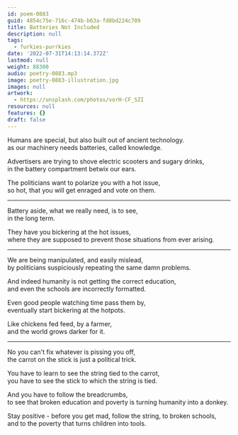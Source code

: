 ```yaml
---
id: poem-0883
guid: 4854c75e-716c-474b-b63a-fd8bd224c709
title: Batteries Not Included
description: null
tags:
  - furkies-purrkies
date: '2022-07-31T14:13:14.372Z'
lastmod: null
weight: 88300
audio: poetry-0883.mp3
image: poetry-0883-illustration.jpg
images: null
artwork:
  - https://unsplash.com/photos/vorH-CF_SZI
resources: null
features: {}
draft: false
---
```


Humans are special, but also built out of ancient technology.\
as our machinery needs batteries, called knowledge.

Advertisers are trying to shove electric scooters and sugary drinks,\
in the battery compartment betwix our ears.

The politicians want to polarize you with a hot issue,\
so hot, that you will get enraged and vote on them.

---

Battery aside, what we really need, is to see,\
in the long term.

They have you bickering at the hot issues,\
where they are supposed to prevent those situations from ever arising.

---

We are being manipulated, and easily mislead,\
by politicians suspiciously repeating the same damn problems.

And indeed humanity is not getting the correct education,\
and even the schools are incorrectly formatted.

Even good people watching time pass them by,\
eventually start bickering at the hotpots.

Like chickens fed feed, by a farmer,\
and the world grows darker for it.

---

No you can't fix whatever is pissing you off,\
the carrot on the stick is just a political trick.

You have to learn to see the string tied to the carrot,\
you have to see the stick to which the string is tied.

And you have to follow the breadcrumbs,\
to see that broken education and poverty is turning humanity into a donkey.

Stay positive - before you get mad, follow the string, to broken schools,\
and to the poverty that turns children into tools.
